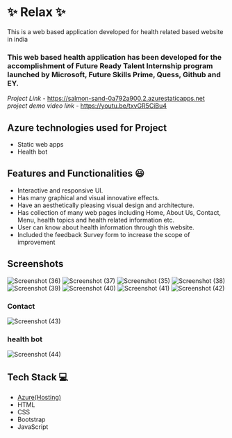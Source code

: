 # ✨  Relax ✨

This is a web based application developed for health related based website in india

### This web based health application has been developed for the accomplishment of Future Ready Talent Internship program launched by Microsoft, Future Skills Prime, Quess, Github and EY.


*Project Link* - https://salmon-sand-0a792a900.2.azurestaticapps.net 
*project demo video link* - https://youtu.be/txvGR5CiBu4 

## Azure technologies used for Project

- Static web apps
- Health bot

## Features and Functionalities 😃

- Interactive and responsive UI.
- Has many graphical and visual innovative effects.
- Have an aesthetically pleasing visual design and architecture.
- Has collection of many web pages including Home, About Us, Contact, Menu, health topics and health related information etc.
- User can know about health information through this website.
- Included the feedback Survey form to increase the scope of improvement 

## Screenshots




   
![Screenshot (36)](https://user-images.githubusercontent.com/116417315/210055214-342b7343-babf-4778-b8ed-7da7e5347bc4.png)
![Screenshot (37)](https://user-images.githubusercontent.com/116417315/210055219-46f01485-d6e9-4cea-9e44-7690e4ab20d8.png)
![Screenshot (35)](https://user-images.githubusercontent.com/116417315/210055222-47675d3d-9121-4a49-b03a-4a84a88d22d9.png)
![Screenshot (38)](https://user-images.githubusercontent.com/116417315/210055245-e9cb649f-b5bb-41c3-9076-4d5e239bb3c7.png)
![Screenshot (39)](https://user-images.githubusercontent.com/116417315/210055250-17ac468a-f5d9-421a-a489-f5214c81e2ba.png)
![Screenshot (40)](https://user-images.githubusercontent.com/116417315/210055253-897be594-c8c4-4165-af62-bf1d28ec2c71.png)
![Screenshot (41)](https://user-images.githubusercontent.com/116417315/210055254-8b123e28-c583-494d-b17e-8e0f16f8fd85.png)
![Screenshot (42)](https://user-images.githubusercontent.com/116417315/210055256-ac00c6da-c506-4a67-a715-da9f3ea6e3ec.png)


### Contact
![Screenshot (43)](https://user-images.githubusercontent.com/116417315/210055261-0918ea50-71ba-43ad-9d03-03c3b05aebe6.png)



### health bot
![Screenshot (44)](https://user-images.githubusercontent.com/116417315/210055264-c634a81e-ce6f-4da8-8c35-669a2d6d9af4.png)


## Tech Stack 💻

- [Azure(Hosting)](https://azure.microsoft.com/en-in/features/azure-portal/)
- HTML
- CSS
- Bootstrap
- JavaScript
